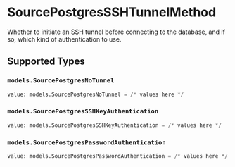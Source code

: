# SourcePostgresSSHTunnelMethod

Whether to initiate an SSH tunnel before connecting to the database, and if so, which kind of authentication to use.


## Supported Types

### `models.SourcePostgresNoTunnel`

```python
value: models.SourcePostgresNoTunnel = /* values here */
```

### `models.SourcePostgresSSHKeyAuthentication`

```python
value: models.SourcePostgresSSHKeyAuthentication = /* values here */
```

### `models.SourcePostgresPasswordAuthentication`

```python
value: models.SourcePostgresPasswordAuthentication = /* values here */
```

